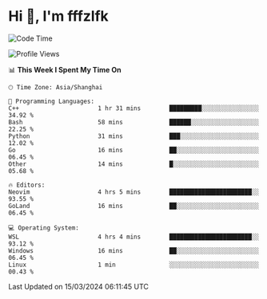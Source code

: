 # Hi 👋, I'm fffzlfk

<!--START_SECTION:waka-->
![Code Time](http://img.shields.io/badge/Code%20Time-676%20hrs%2012%20mins-blue)

![Profile Views](http://img.shields.io/badge/Profile%20Views-0-blue)

📊 **This Week I Spent My Time On** 

```text
🕑︎ Time Zone: Asia/Shanghai

💬 Programming Languages: 
C++                      1 hr 31 mins        █████████░░░░░░░░░░░░░░░░   34.92 % 
Bash                     58 mins             ██████░░░░░░░░░░░░░░░░░░░   22.25 % 
Python                   31 mins             ███░░░░░░░░░░░░░░░░░░░░░░   12.02 % 
Go                       16 mins             ██░░░░░░░░░░░░░░░░░░░░░░░   06.45 % 
Other                    14 mins             █░░░░░░░░░░░░░░░░░░░░░░░░   05.68 % 

🔥 Editors: 
Neovim                   4 hrs 5 mins        ███████████████████████░░   93.55 % 
GoLand                   16 mins             ██░░░░░░░░░░░░░░░░░░░░░░░   06.45 % 

💻 Operating System: 
WSL                      4 hrs 4 mins        ███████████████████████░░   93.12 % 
Windows                  16 mins             ██░░░░░░░░░░░░░░░░░░░░░░░   06.45 % 
Linux                    1 min               ░░░░░░░░░░░░░░░░░░░░░░░░░   00.43 % 
```


 Last Updated on 15/03/2024 06:11:45 UTC
<!--END_SECTION:waka-->

